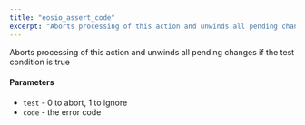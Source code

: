 ```yaml
---
title: "eosio_assert_code"
excerpt: "Aborts processing of this action and unwinds all pending changes."
---
```

Aborts processing of this action and unwinds all pending changes if the test condition is true 

#### Parameters
* `test` - 0 to abort, 1 to ignore 
* `code` - the error code